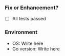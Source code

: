 

### Fix or Enhancement?


- [ ] All tests passed


### Environment
- OS: Write here
- Go version: Write here
